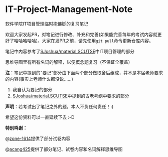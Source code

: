 # IT-Project-Management-Note
软件学院IT项目管理临时抱佛脚的复习笔记



欢迎大家发起PR，对笔记进行修改、补充和完善(如果能完善每年的考试内容就更好了哈哈哈哈哈)。大家在发PR之前，请先使用`git pull`命令更新仓库内容。

笔记中内容参考了[SJoshua/material.SCUTSE](https://github.com/SJoshua/material.SCUTSE)中IT项目管理的部分



思维导图里有所有名词的解释，以便概念题复习（不保证全覆盖）



**注**：笔记中提到的"要记"部分由下面两个部分做取舍后组成，并不是本届老师要求的内容(事实上老师什么都没说......)

1. 我自认为要记的部分
2. [SJoshua/material.SCUTSE](https://github.com/SJoshua/material.SCUTSE)中提到的古老考纲中要求的部分



**声明**：若考试出了笔记之外的题，本人不负任何责任！:)



希望这份资料可以一直延续下去 :-D



**特别鸣谢：**

@[zone-1614](https://github.com/zone-1614)提供了部分试卷内容

@[acang425](https://github.com/acang425)提供了部分笔记、试卷内容和名词解释思维导图